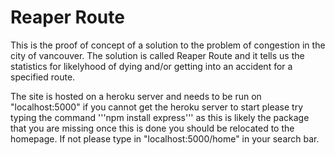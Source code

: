 # Reaper Route

This is the proof of concept of a solution to the problem of congestion in the city of vancouver. The solution is called Reaper Route and it tells us the statistics for likelyhood of dying and/or getting into an accident for a specified route.

The site is hosted on a heroku server and needs to be run on "localhost:5000" if you cannot get the heroku server to start please try typing the command '''npm install express''' as this is likely the package that you are missing once this is done you should be relocated to the homepage. If not please type in "localhost:5000/home" in your search bar.
